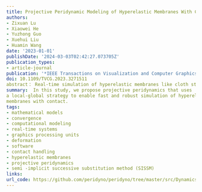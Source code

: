 ```yaml
---
title: Projective Peridynamic Modeling of Hyperelastic Membranes With Contact
authors:
- Zixuan Lu
- Xiaowei He
- Yuzhong Guo
- Xuehui Liu
- Huamin Wang
date: '2023-01-01'
publishDate: '2024-03-03T02:42:27.073705Z'
publication_types:
- article-journal
publication: '*IEEE Transactions on Visualization and Computer Graphics*'
doi: 10.1109/TVCG.2023.3271511
abstract： Real-time simulation of hyperelastic membranes like cloth still faces a lot of challenges, such as hyperplasticity modeling and contact handling. In this study, we propose projective peridynamics that uses a local-global strategy to enable fast and robust simulation of hyperelastic membranes with contact. In the global step, we propose a semi-implicit strategy to linearize the governing equation for hyperelastic materials that are modeled with peridynamics. By decomposing the first Piola-Kirchhoff stress tensor into a positive and a negative part, successive substitutions can be taken to solve the nonlinear problems. Convergence is guaranteed by further addressing the overshooting problem. Since our global step solve requires no energy summation and dot product operations over the entire problem, it fits into GPU implementation perfectly. In the local step, we further present a GPU-friendly gradient descent method to prevent interpenetration by solving an optimization problem independently. Putting the global and local solves together, experiments show that our method is robust and efficient in simulating complex models of membranes involving hyperelastic materials and contact.
summary:  In this study, we propose projective peridynamics that uses
a local-global strategy to enable fast and robust simulation of hyperelastic
membranes with contact. 
tags:
- mathematical models
- convergence
- computational modeling
- real-time systems
- graphics processing units
- deformation
- software
- contact handling
- hyperelastic membranes
- projective peridynamics
- semi -implicit successive substitution method (SISSM)
links:
url_code: https://github.com/peridyno/peridyno/tree/master/src/Dynamics/Cuda/Peridynamics
---
```

